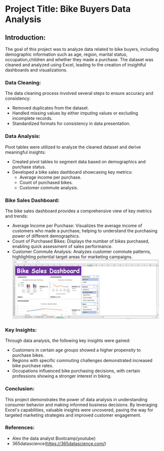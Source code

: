 # Project Title: Bike Buyers Data Analysis

## Introduction:
The goal of this project was to analyze data related to bike buyers, including demographic information such as age, region, marital status, occupation,children and whether they made a purchase. The dataset was cleaned and analyzed using Excel, leading to the creation of insightful dashboards and visualizations.

 ### Data Cleaning:
The data cleaning process involved several steps to ensure accuracy and consistency:

   - Removed duplicates from the dataset.
   -  Handled missing values by either imputing values or excluding incomplete records.
   - Standardized formats for consistency in data presentation.

  ### Data Analysis:
Pivot tables were utilized to analyze the cleaned dataset and derive meaningful insights:

- Created pivot tables to segment data based on demographics and purchase status.
- Developed a bike sales dashboard showcasing key metrics:
  - Average income per purchase.
  - Count of purchased bikes.
  - Customer commute analysis.

 ### Bike Sales Dashboard:
The bike sales dashboard provides a comprehensive view of key metrics and trends:

- Average Income per Purchase: Visualizes the average income of customers who made a purchase, helping to understand the purchasing power of different demographics.
- Count of Purchased Bikes: Displays the number of bikes purchased, enabling quick assessment of sales performance.
- Customer Commute Analysis: Analyzes customer commute patterns, highlighting potential target areas for marketing campaigns.
![The Final Dashboard](https://github.com/vanessa-namutebi/bike-buyers-analysis/blob/main/Screenshot%20(167).png?raw=true)

### Key Insights:
Through data analysis, the following key insights were gained:

 - Customers in certain age groups showed a higher propensity to purchase bikes.
 - Regions with specific commuting challenges demonstrated increased bike purchase rates.
 - Occupations influenced bike purchasing decisions, with certain professions showing a stronger interest in biking.

### Conclusion:
This project demonstrates the power of data analysis in understanding consumer behavior and making informed business decisions. By leveraging Excel's capabilities, valuable insights were uncovered, paving the way for targeted marketing strategies and improved customer engagement.

### References:

 - Alex the data analyst Bootcamp(youtube)
 - 365datascience(https://365datascience.com/)
    
